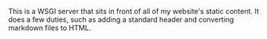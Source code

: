 This is a WSGI server that sits in front of all of my website's static content. It does a few duties, such as adding a standard header and converting markdown files to HTML.
